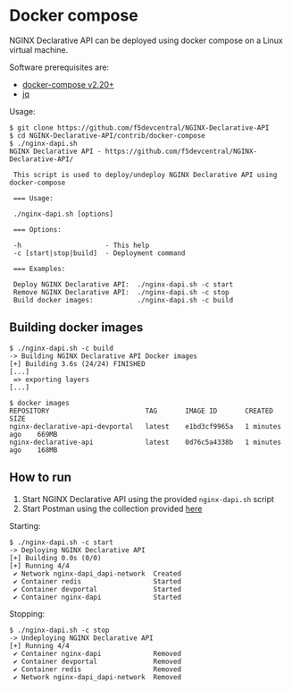 # Docker compose

NGINX Declarative API can be deployed using docker compose on a Linux virtual machine.

Software prerequisites are:

- [docker-compose v2.20+](https://github.com/docker/compose)
- [jq](https://github.com/jqlang/jq)

Usage:

```
$ git clone https://github.com/f5devcentral/NGINX-Declarative-API
$ cd NGINX-Declarative-API/contrib/docker-compose
$ ./nginx-dapi.sh 
NGINX Declarative API - https://github.com/f5devcentral/NGINX-Declarative-API/

 This script is used to deploy/undeploy NGINX Declarative API using docker-compose

 === Usage:

 ./nginx-dapi.sh [options]

 === Options:

 -h                     - This help
 -c [start|stop|build]  - Deployment command

 === Examples:

 Deploy NGINX Declarative API:  ./nginx-dapi.sh -c start
 Remove NGINX Declarative API:  ./nginx-dapi.sh -c stop
 Build docker images:           ./nginx-dapi.sh -c build

```

## Building docker images

```
$ ./nginx-dapi.sh -c build
-> Building NGINX Declarative API Docker images
[+] Building 3.6s (24/24) FINISHED
[...]
 => exporting layers
[...]

$ docker images
REPOSITORY                        TAG       IMAGE ID       CREATED          SIZE
nginx-declarative-api-devportal   latest    e1bd3cf9965a   1 minutes ago    669MB
nginx-declarative-api             latest    0d76c5a4338b   1 minutes ago    168MB
```

## How to run

1. Start NGINX Declarative API using the provided `nginx-dapi.sh` script
2. Start Postman using the collection provided [here](/contrib/postman)

Starting:

```commandline
$ ./nginx-dapi.sh -c start
-> Deploying NGINX Declarative API
[+] Building 0.0s (0/0)
[+] Running 4/4
 ✔ Network nginx-dapi_dapi-network  Created 
 ✔ Container redis                  Started 
 ✔ Container devportal              Started 
 ✔ Container nginx-dapi             Started 
```

Stopping:

```commandline
$ ./nginx-dapi.sh -c stop
-> Undeploying NGINX Declarative API
[+] Running 4/4
 ✔ Container nginx-dapi             Removed 
 ✔ Container devportal              Removed 
 ✔ Container redis                  Removed 
 ✔ Network nginx-dapi_dapi-network  Removed 
```
